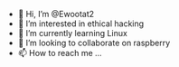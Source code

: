 - 👋 Hi, I’m @Ewootat2
- 👀 I’m interested in ethical hacking 
- 🌱 I’m currently learning Linux 
- 💞️ I’m looking to collaborate on raspberry 
- 📫 How to reach me ...

<!---
Ewootat2/Ewootat2 is a ✨ special ✨ repository because its `README.md` (this file) appears on your GitHub profile.
You can click the Preview link to take a look at your changes.
--->
